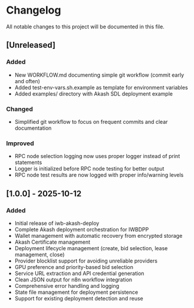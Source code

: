 # Changelog

All notable changes to this project will be documented in this file.

## [Unreleased]

### Added
- New WORKFLOW.md documenting simple git workflow (commit early and often)
- Added test-env-vars.sh.example as template for environment variables
- Added examples/ directory with Akash SDL deployment example

### Changed
- Simplified git workflow to focus on frequent commits and clear documentation

### Improved
- RPC node selection logging now uses proper logger instead of print statements
- Logger is initialized before RPC node testing for better output
- RPC node test results are now logged with proper info/warning levels

## [1.0.0] - 2025-10-12

### Added
- Initial release of iwb-akash-deploy
- Complete Akash deployment orchestration for IWBDPP
- Wallet management with automatic recovery from encrypted storage
- Akash Certificate management
- Deployment lifecycle management (create, bid selection, lease management, close)
- Provider blocklist support for avoiding unreliable providers
- GPU preference and priority-based bid selection
- Service URL extraction and API credential generation
- Clean JSON output for n8n workflow integration
- Comprehensive error handling and logging
- State file management for deployment persistence
- Support for existing deployment detection and reuse

